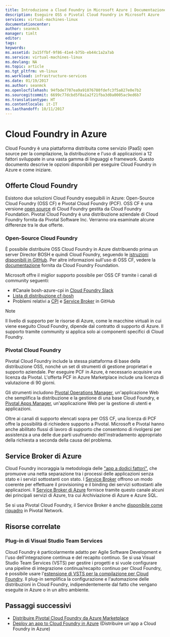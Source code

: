 ```yaml
---
title: Introduzione a Cloud Foundry in Microsoft Azure | Documentazione Microsoft
description: Eseguire OSS o Pivotal Cloud Foundry in Microsoft Azure
services: virtual-machines-linux
documentationcenter: 
author: seanmck
manager: timlt
editor: 
tags: 
keywords: 
ms.assetid: 2a15ffbf-9f86-41e4-b75b-eb44c1a2a7ab
ms.service: virtual-machines-linux
ms.devlang: NA
ms.topic: article
ms.tgt_pltfrm: vm-linux
ms.workload: infrastructure-services
ms.date: 01/19/2017
ms.author: seanmck
ms.openlocfilehash: 94fbde7707ea9a91076780fdefc3f5a827e0e7b2
ms.sourcegitcommit: 6699c77dcbd5f8a1a2f21fba3d0a0005ac9ed6b7
ms.translationtype: HT
ms.contentlocale: it-IT
ms.lasthandoff: 10/11/2017
---
```

# <a name="cloud-foundry-on-azure"></a>Cloud Foundry in Azure

Cloud Foundry è una piattaforma distribuita come servizio (PaaS) open source per la compilazione, la distribuzione e l'uso di applicazioni a 12 fattori sviluppate in una vasta gamma di linguaggi e framework. Questo documento descrive le opzioni disponibili per eseguire Cloud Foundry in Azure e come iniziare.

## <a name="cloud-foundry-offerings"></a>Offerte Cloud Foundry

Esistono due soluzioni Cloud Foundry eseguibili in Azure: Open-Source Cloud Foundry (OSS CF) e Pivotal Cloud Foundry (PCF). OSS CF è una versione [open source](https://github.com/cloudfoundry) di Cloud Foundry gestita da Cloud Foundry Foundation. Pivotal Cloud Foundry è una distribuzione aziendale di Cloud Foundry fornita da Pivotal Software Inc. Verranno ora esaminate alcune differenze tra le due offerte.

### <a name="open-source-cloud-foundry"></a>Open-Source Cloud Foundry

È possibile distribuire OSS Cloud Foundry in Azure distribuendo prima un server Director BOSH e quindi Cloud Foundry, seguendo le [istruzioni disponibili in GitHub](https://github.com/cloudfoundry-incubator/bosh-azure-cpi-release/blob/master/docs/guidance.md). Per altre informazioni sull'uso di OSS CF, vedere la [documentazione](https://docs.cloudfoundry.org/) fornita da Cloud Foundry Foundation.

Microsoft offre il miglior supporto possibile per OSS CF tramite i canali di community seguenti:

- #<a name="bosh-azure-cpi-channel-on-cloud-foundry-slackhttpsslackcloudfoundryorg"></a>Canale bosh-azure-cpi in [Cloud Foundry Slack](https://slack.cloudfoundry.org/)
- [Lista di distribuzione cf-bosh](https://lists.cloudfoundry.org/pipermail/cf-bosh)
- Problemi relativi a [CPI](https://github.com/cloudfoundry-incubator/bosh-azure-cpi-release/issues) e [Service Broker](https://github.com/Azure/meta-azure-service-broker/issues) in GitHub

>[!NOTE]
> Il livello di supporto per le risorse di Azure, come le macchine virtuali in cui viene eseguito Cloud Foundry, dipende dal contratto di supporto di Azure. Il supporto tramite community si applica solo ai componenti specifici di Cloud Foundry.

### <a name="pivotal-cloud-foundry"></a>Pivotal Cloud Foundry

Pivotal Cloud Foundry include la stessa piattaforma di base della distribuzione OSS, nonché un set di strumenti di gestione proprietari e supporto aziendale. Per eseguire PCF in Azure, è necessario acquisire una licenza da Pivotal. L'offerta PCF in Azure Marketplace include una licenza di valutazione di 90 giorni.

Gli strumenti includono [Pivotal Operations Manager](http://docs.pivotal.io/pivotalcf/customizing/), un'applicazione Web che semplifica la distribuzione e la gestione di una base Cloud Foundry, e [Pivotal Apps Manager](https://docs.pivotal.io/pivotalcf/console/), un'applicazione Web per la gestione di utenti e applicazioni.

Oltre ai canali di supporto elencati sopra per OSS CF, una licenza di PCF offre la possibilità di richiedere supporto a Pivotal. Microsoft e Pivotal hanno anche abilitato flussi di lavoro di supporto che consentono di rivolgersi per assistenza a una delle due parti usufruendo dell'instradamento appropriato della richiesta a seconda della causa del problema.

## <a name="azure-service-broker"></a>Service Broker di Azure

Cloud Foundry incoraggia la metodologia delle ["app a dodici fattori"](https://12factor.net/), che promuove una netta separazione tra i processi delle applicazioni senza stato e i servizi sottostanti con stato. I [Service Broker](https://docs.cloudfoundry.org/services/api.html) offrono un modo coerente per effettuare il provisioning e il binding dei servizi sottostanti alle applicazioni. Il [Service Broker di Azure](https://github.com/Azure/meta-azure-service-broker) fornisce tramite questo canale alcuni dei principali servizi di Azure, tra cui Archiviazione di Azure e Azure SQL.

Se si usa Pivotal Cloud Foundry, il Service Broker è anche [disponibile come riquadro](https://docs.pivotal.io/azure-sb/installing.html) in Pivotal Network.

## <a name="related-resources"></a>Risorse correlate

### <a name="visual-studio-team-services-plugin"></a>Plug-in di Visual Studio Team Services

Cloud Foundry è particolarmente adatto per Agile Software Development e l'uso dell'integrazione continua e del recapito continuo. Se si usa Visual Studio Team Services (VSTS) per gestire i progetti e si vuole configurare una pipeline di integrazione continua/recapito continuo per Cloud Foundry, è possibile usare l'[estensione di VSTS per la compilazione per Cloud Foundry](https://marketplace.visualstudio.com/items?itemName=ms-vsts.cloud-foundry-build-extension). Il plug-in semplifica la configurazione e l'automazione delle distribuzioni in Cloud Foundry, indipendentemente dal fatto che vengano eseguite in Azure o in un altro ambiente.

## <a name="next-steps"></a>Passaggi successivi

- [Distribuire Pivotal Cloud Foundry da Azure Marketplace](https://azure.microsoft.com/en-us/marketplace/partners/pivotal/pivotal-cloud-foundryazure-pcf/)
- [Deploy an app to Cloud Foundry in Azure](./cloudfoundry-deploy-your-first-app.md) (Distribuire un'app a Cloud Foundry in Azure)